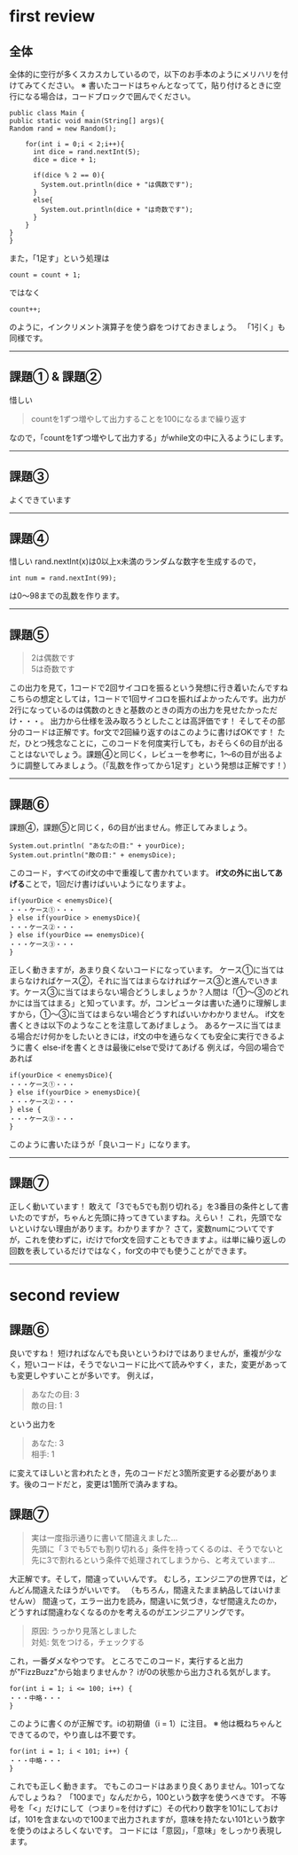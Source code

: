 # first review

## 全体
全体的に空行が多くスカスカしているので，以下のお手本のようにメリハリを付けてみてください。
※ 書いたコードはちゃんとなってて，貼り付けるときに空行になる場合は，コードブロックで囲んでください。
```
public class Main {
public static void main(String[] args){
Random rand = new Random();

    for(int i = 0;i < 2;i++){
      int dice = rand.nextInt(5);
      dice = dice + 1;
       
      if(dice % 2 == 0){
        System.out.println(dice + "は偶数です");
      }
      else{
        System.out.println(dice + "は奇数です");
      }
    }
}
}
```
また，「1足す」という処理は
```
count = count + 1;
```
ではなく
```
count++;
```
のように，インクリメント演算子を使う癖をつけておきましょう。
「1引く」も同様です。

---

## 課題① & 課題②
惜しい
>countを1ずつ増やして出力することを100になるまで繰り返す

なので，「countを1ずつ増やして出力する」がwhile文の中に入るようにします。

---

## 課題③
よくできています

---

## 課題④
惜しい
rand.nextInt(x)は0以上x未満のランダムな数字を生成するので，
```
int num = rand.nextInt(99);
```
は0〜98までの乱数を作ります。

---

## 課題⑤
>2は偶数です  
>5は奇数です

この出力を見て，1コードで2回サイコロを振るという発想に行き着いたんですね
こちらの想定としては，1コードで1回サイコロを振ればよかったんです。出力が2行になっているのは偶数のときと基数のときの両方の出力を見せたかっただけ・・・。
出力から仕様を汲み取ろうとしたことは高評価です！
そしてその部分のコードは正解です。for文で2回繰り返すのはこのように書けばOKです！
ただ，ひとつ残念なことに，このコードを何度実行しても，おそらく6の目が出ることはないでしょう。課題④と同じく，レビューを参考に，1〜6の目が出るように調整してみましょう。（「乱数を作ってから1足す」という発想は正解です！）

---

## 課題⑥
課題④，課題⑤と同じく，6の目が出ません。修正してみましょう。
```
System.out.println( "あなたの目:" + yourDice);
System.out.println("敵の目:" + enemysDice);
```
このコード，すべてのif文の中で重複して書かれています。
**if文の外に出してあげる**ことで，1回だけ書けばいいようになりますよ。
```
if(yourDice < enemysDice){
・・・ケース①・・・
} else if(yourDice > enemysDice){
・・・ケース②・・・
} else if(yourDice == enemysDice){
・・・ケース③・・・
}
```
正しく動きますが，あまり良くないコードになっています。
ケース①に当てはまらなければケース②，それに当てはまらなければケース③と進んでいきます。ケース③に当てはまらない場合どうしましょうか？人間は「①〜③のどれかには当てはまる」と知っています。が，コンピュータは書いた通りに理解しますから，①〜③に当てはまらない場合どうすればいいかわかりません。
if文を書くときは以下のようなことを注意してあげましょう。
あるケースに当てはまる場合だけ何かをしたいときには，if文の中を通らなくても安全に実行できるように書く
else-ifを書くときは最後にelseで受けてあげる
例えば，今回の場合であれば
```
if(yourDice < enemysDice){
・・・ケース①・・・
} else if(yourDice > enemysDice){
・・・ケース②・・・
} else {
・・・ケース③・・・
}
```
このように書いたほうが「良いコード」になります。

---

## 課題⑦
正しく動いています！
敢えて「3でも5でも割り切れる」を3番目の条件として書いたのですが，ちゃんと先頭に持ってきていますね。えらい！
これ，先頭でないといけない理由があります。わかりますか？
さて，変数numについてですが，これを使わずに，iだけでfor文を回すこともできますよ。iは単に繰り返しの回数を表しているだけではなく，for文の中でも使うことができます。

---

# second review

## 課題⑥
良いですね！
短ければなんでも良いというわけではありませんが，重複が少なく，短いコードは，そうでないコードに比べて読みやすく，また，変更があっても変更しやすいことが多いです。
例えば，

>あなたの目: 3  
敵の目: 1

という出力を

>あなた: 3  
相手: 1

に変えてほしいと言われたとき，先のコードだと3箇所変更する必要があります。後のコードだと，変更は1箇所で済みますね。


## 課題⑦
>実は一度指示通りに書いて間違えました…  
先頭に「３でも5でも割り切れる」条件を持ってくるのは、そうでないと先に3で割れるという条件で処理されてしまうから、と考えています…

大正解です。そして，間違っていいんです。
むしろ，エンジニアの世界では，どんどん間違えたほうがいいです。
（もちろん，間違えたまま納品してはいけませんｗ）
間違って，エラー出力を読み，間違いに気づき，なぜ間違えたのか，どうすれば間違わなくなるのかを考えるのがエンジニアリングです。

>原因: うっかり見落としました  
対処: 気をつける，チェックする

これ，一番ダメなやつです。
ところでこのコード，実行すると出力が"FizzBuzz"から始まりませんか？
iが0の状態から出力される気がします。
```
for(int i = 1; i <= 100; i++) {
・・・中略・・・
}
```
このように書くのが正解です。iの初期値（i = 1）に注目。
※ 他は概ねちゃんとできてるので，やり直しは不要です。
```
for(int i = 1; i < 101; i++) {
・・・中略・・・
}
```
これでも正しく動きます。
でもこのコードはあまり良くありません。101ってなんでしょうね？
「100まで」なんだから，100という数字を使うべきです。
不等号を「<」だけにして（つまり=を付けずに）その代わり数字を101にしておけば，101を含まないので100まで出力されますが，意味を持たない101という数字を使うのはよろしくないです。
コードには「意図」，「意味」をしっかり表現します。